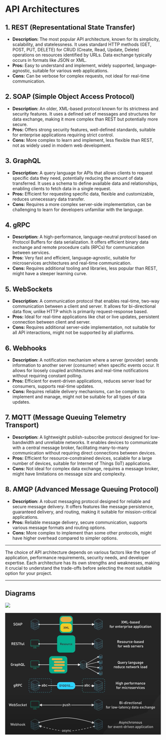 # API Architectures

## 1. REST (Representational State Transfer)

- **Description:** The most popular API architecture, known for its simplicity, scalability, and statelessness. It uses standard HTTP methods (GET, POST, PUT, DELETE) for CRUD (Create, Read, Update, Delete) operations on resources identified by URLs. Data exchange typically occurs in formats like JSON or XML.
- **Pros:** Easy to understand and implement, widely supported, language-agnostic, suitable for various web applications.
- **Cons:** Can be verbose for complex requests, not ideal for real-time communication.

## 2. SOAP (Simple Object Access Protocol)

- **Description:** An older, XML-based protocol known for its strictness and security features. It uses a defined set of messages and structures for data exchange, making it more complex than REST but potentially more secure.
- **Pros:** Offers strong security features, well-defined standards, suitable for enterprise applications requiring strict control.
- **Cons:** More complex to learn and implement, less flexible than REST, not as widely used in modern web development.

## 3. GraphQL

- **Description:** A query language for APIs that allows clients to request specific data they need, potentially reducing the amount of data transferred. It uses a schema to define available data and relationships, enabling clients to fetch data in a single request.
- **Pros:** Efficient for requesting specific data, flexible and customizable, reduces unnecessary data transfer.
- **Cons:** Requires a more complex server-side implementation, can be challenging to learn for developers unfamiliar with the language.

## 4. gRPC

- **Description:** A high-performance, language-neutral protocol based on Protocol Buffers for data serialization. It offers efficient binary data exchange and remote procedure calls (RPCs) for communication between services.
- **Pros:** Very fast and efficient, language-agnostic, suitable for microservices architectures and real-time communication.
- **Cons:** Requires additional tooling and libraries, less popular than REST, might have a steeper learning curve.

## 5. WebSockets

- **Description:** A communication protocol that enables real-time, two-way communication between a client and server. It allows for bi-directional data flow, unlike HTTP which is primarily request-response based.
- **Pros:** Ideal for real-time applications like chat or live updates, persistent connection between client and server.
- **Cons:** Requires additional server-side implementation, not suitable for all API interactions, might not be supported by all platforms.

## 6. Webhooks

- **Description:** A notification mechanism where a server (provider) sends information to another server (consumer) when specific events occur. It allows for loosely coupled architectures and real-time notifications without requiring constant polling.
- **Pros:** Efficient for event-driven applications, reduces server load for consumers, supports real-time updates.
- **Cons:** Requires reliable delivery mechanisms, can be complex to implement and manage, might not be suitable for all types of data updates.

## 7. MQTT (Message Queuing Telemetry Transport)

- **Description:** A lightweight publish-subscribe protocol designed for low-bandwidth and unreliable networks. It enables devices to communicate with a central message broker, facilitating many-to-many communication without requiring direct connections between devices.
- **Pros:** Efficient for resource-constrained devices, scalable for a large number of devices, suitable for Internet of Things (IoT) applications.
- **Cons:** Not ideal for complex data exchange, requires a message broker, might have limitations on message size and complexity.

## 8. AMQP (Advanced Message Queuing Protocol)

- **Description:** A robust messaging protocol designed for reliable and secure message delivery. It offers features like message persistence, guaranteed delivery, and routing, making it suitable for mission-critical applications.
- **Pros:** Reliable message delivery, secure communication, supports various message formats and routing options.
- **Cons:** More complex to implement than some other protocols, might have higher overhead compared to simpler options.

---

The choice of API architecture depends on various factors like the type of application, performance requirements, security needs, and developer expertise. Each architecture has its own strengths and weaknesses, making it crucial to understand the trade-offs before selecting the most suitable option for your project.

---

## Diagrams

![](/images/api-architecture-01.gif)

![](/images/api-architecture-02.png)
